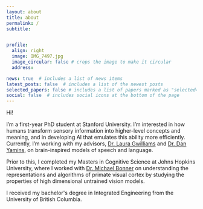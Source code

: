 ```yaml
---
layout: about
title: about
permalink: /
subtitle: 


profile:
  align: right
  image: IMG_7497.jpg
  image_circular: false # crops the image to make it circular
  address: 

news: true  # includes a list of news items
latest_posts: false  # includes a list of the newest posts
selected_papers: false # includes a list of papers marked as "selected={true}"
social: false  # includes social icons at the bottom of the page
---
```



Hi!

I’m a first-year PhD student at Stanford University. I’m interested in how humans transform sensory information into higher-level concepts and meaning, and in developing AI that emulates this ability more efficiently. Currently, I’m working with my advisors, <a href="https://lauragwilliams.github.io/">Dr. Laura Gwilliams</a> and <a href="https://stanford.edu/~yamins/">Dr. Dan Yamins</a>, on brain-inspired models of speech and language.

Prior to this, I completed my Masters in Cognitive Science at Johns Hopkins University, where I worked with <a href="https://cogsci.jhu.edu/directory/michael-bonner/">Dr. Michael Bonner</a> on understanding the representations and algorithms of primate visual cortex by studying the properties of high dimensional untrained vision models. 

I received my bachelor's degree in Integrated Engineering from the University of British Columbia.







